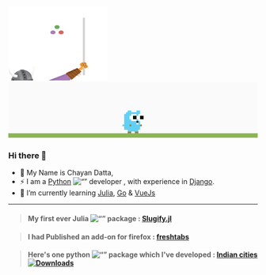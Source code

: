<img src="https://raw.githubusercontent.com/chayandatta/chayandatta/master/animations/waving-flag.gif" width="200" height="150">![](https://raw.githubusercontent.com/chayandatta/chayandatta/master/animations/demo.gif)
### Hi there 👋

- 🔭 My Name is Chayan Datta, <br>
- ⚡ I am a [Python](https://www.python.org/) <img src="https://user-images.githubusercontent.com/32599474/235298777-995b15cb-d105-4779-8702-6537ee6a5d59.png" alt= “” width="15" height="15"> developer , with experience in [Django](https://www.djangoproject.com/). <br>
- 🌱 I’m currently learning [Julia](https://julialang.org/), [Go](https://go.dev/) & [VueJs](https://vuejs.org/)

---
> #### My first ever Julia <img src="https://user-images.githubusercontent.com/32599474/235298466-e6256957-4556-4343-9542-0c23e56a5a16.png" alt= “” width="15" height="15"> package : [Slugify.jl](https://juliahub.com/ui/Packages/Slugify/ofVwp/1.0.0)


> #### I had Published an add-on for firefox : [freshtabs](https://addons.mozilla.org/en-US/firefox/addon/freshtabs/)

> #### Here's one python <img src="https://user-images.githubusercontent.com/32599474/235298777-995b15cb-d105-4779-8702-6537ee6a5d59.png" alt= “” width="15" height="15"> package which I've developed : [Indian cities](https://pypi.org/project/indian-cities/) [![Downloads](https://pepy.tech/badge/indian-cities)](https://pepy.tech/project/indian-cities)

<!--
**chayandatta/chayandatta** is a ✨ _special_ ✨ repository because its `README.md` (this file) appears on your GitHub profile.

Here are some ideas to get you started:

- 🔭 I’m currently working on ...
- 🌱 I’m currently learning ...
- 👯 I’m looking to collaborate on ...
- 🤔 I’m looking for help with ...
- 💬 Ask me about ...
- 📫 How to reach me: ...
- 😄 Pronouns: ...
- ⚡ Fun fact: ...
-->


<!-- The gophers Credit goes to [egonelbre/gophers](https://github.com/egonelbre/gophers). -->
